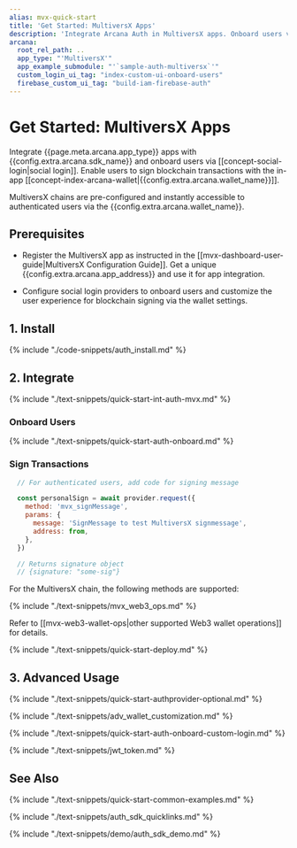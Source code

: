 ```yaml
---
alias: mvx-quick-start
title: 'Get Started: MultiversX Apps'
description: 'Integrate Arcana Auth in MultiversX apps. Onboard users via social login. Provide instant access to the in-app Arcana wallet for signing transactions.'
arcana:
  root_rel_path: ..
  app_type: "'MultiversX'"
  app_example_submodule: "'`sample-auth-multiversx`'"
  custom_login_ui_tag: "index-custom-ui-onboard-users"
  firebase_custom_ui_tag: "build-iam-firebase-auth"
---
```


# Get Started: MultiversX Apps

Integrate {{page.meta.arcana.app_type}} apps with {{config.extra.arcana.sdk_name}} and onboard users via [[concept-social-login|social login]]. Enable users to sign blockchain transactions with the in-app [[concept-index-arcana-wallet|{{config.extra.arcana.wallet_name}}]].

MultiversX chains are pre-configured and instantly accessible to authenticated users via the {{config.extra.arcana.wallet_name}}.

## Prerequisites

* Register the MultiversX app as instructed in the [[mvx-dashboard-user-guide|MultiversX Configuration Guide]]. Get a unique {{config.extra.arcana.app_address}} and use it for app integration.

* Configure social login providers to onboard users and customize the user experience for blockchain signing via the wallet settings. 

## 1. Install

{% include "./code-snippets/auth_install.md" %}

## 2. Integrate

{% include "./text-snippets/quick-start-int-auth-mvx.md" %}

### Onboard Users

{% include "./text-snippets/quick-start-auth-onboard.md" %}

### Sign Transactions

```js
  // For authenticated users, add code for signing message

  const personalSign = await provider.request({
    method: 'mvx_signMessage',
    params: {
      message: 'SignMessage to test MultiversX signmessage',
      address: from,
    },
  })

  // Returns signature object
  // {signature: "some-sig"}

```

For the MultiversX chain, the following methods are supported:

{% include "./text-snippets/mvx_web3_ops.md" %}

Refer to [[mvx-web3-wallet-ops|other supported Web3 wallet operations]] for details.

{% include "./text-snippets/quick-start-deploy.md" %}

## 3. Advanced Usage

{% include "./text-snippets/quick-start-authprovider-optional.md" %}

{% include "./text-snippets/adv_wallet_customization.md" %}

{% include "./text-snippets/quick-start-auth-onboard-custom-login.md" %}

{% include "./text-snippets/jwt_token.md" %}

## See Also

{% include "./text-snippets/quick-start-common-examples.md" %}

{% include "./text-snippets/auth_sdk_quicklinks.md" %}

{% include "./text-snippets/demo/auth_sdk_demo.md" %}